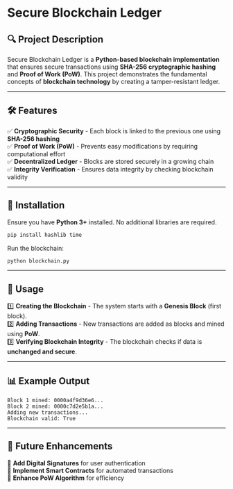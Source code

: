 # Secure Blockchain Ledger

## 🔍 Project Description
Secure Blockchain Ledger is a **Python-based blockchain implementation** that ensures secure transactions using **SHA-256 cryptographic hashing** and **Proof of Work (PoW)**. This project demonstrates the fundamental concepts of **blockchain technology** by creating a tamper-resistant ledger.

---

## 🛠 Features
✅ **Cryptographic Security** - Each block is linked to the previous one using **SHA-256 hashing**  
✅ **Proof of Work (PoW)** - Prevents easy modifications by requiring computational effort  
✅ **Decentralized Ledger** - Blocks are stored securely in a growing chain  
✅ **Integrity Verification** - Ensures data integrity by checking blockchain validity  

---

## 📜 Installation
Ensure you have **Python 3+** installed. No additional libraries are required.
```sh
pip install hashlib time
```
Run the blockchain:
```sh
python blockchain.py
```

---

## 📂 Usage
1️⃣ **Creating the Blockchain** - The system starts with a **Genesis Block** (first block).  
2️⃣ **Adding Transactions** - New transactions are added as blocks and mined using **PoW**.  
3️⃣ **Verifying Blockchain Integrity** - The blockchain checks if data is **unchanged and secure**.  

---

## 📊 Example Output
```
Block 1 mined: 0000a4f9d36e6...
Block 2 mined: 0000c7d2e5b1a...
Adding new transactions...
Blockchain valid: True
```

---

## 🚀 Future Enhancements
🔹 **Add Digital Signatures** for user authentication  
🔹 **Implement Smart Contracts** for automated transactions  
🔹 **Enhance PoW Algorithm** for efficiency  



